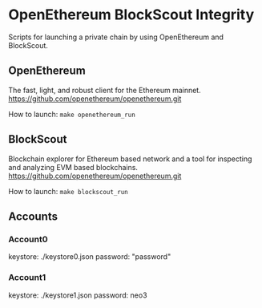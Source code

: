 # OpenEthereum BlockScout Integrity
Scripts for launching a private chain by using OpenEthereum and BlockScout.

## OpenEthereum
The fast, light, and robust client for the Ethereum mainnet.
https://github.com/openethereum/openethereum.git

How to launch: `make openethereum_run`

## BlockScout
Blockchain explorer for Ethereum based network and a tool for inspecting and analyzing EVM based blockchains.
https://github.com/openethereum/openethereum.git

How to launch: `make blockscout_run`

## Accounts

### Account0
keystore: ./keystore0.json
password: "password"

### Account1
keystore: ./keystore1.json
password: neo3
